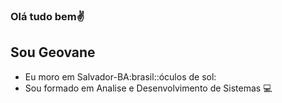 ### Olá tudo bem✌
## Sou Geovane
- Eu moro em Salvador-BA:brasil::óculos de sol:
- Sou formado em Analise e  Desenvolvimento de Sistemas 💻
